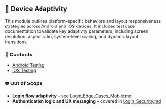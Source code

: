## 📱 Device Adaptivity

This module outlines platform-specific behaviors and layout responsiveness strategies across Android and iOS devices. It includes test case documentation to validate key adaptivity parameters, including screen resolution, aspect ratio, system-level scaling, and dynamic layout transitions.

### 📁 Contents

- [Android Testing](./Android_Testing.md)  
- [iOS Testing](./iOS_Testing.md)

### ⛔ Out of Scope

- **Login flow adaptivity** – see [Login_Edge_Cases_Mobile.md](../Login_Form/Login_Edge_Cases_Mobile.md)  
- **Authentication logic and UX messaging** – covered in [Login_Security.md](../Login_Form/Login_Security.md)